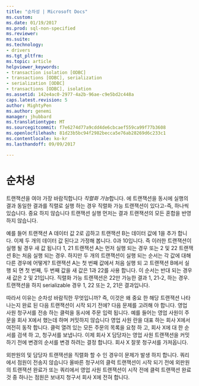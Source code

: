 ```yaml
---
title: "순차성 | Microsoft Docs"
ms.custom: 
ms.date: 01/19/2017
ms.prod: sql-non-specified
ms.reviewer: 
ms.suite: 
ms.technology:
- drivers
ms.tgt_pltfrm: 
ms.topic: article
helpviewer_keywords:
- transaction isolation [ODBC]
- transactions [ODBC], serialization
- serialization [ODBC]
- transactions [ODBC], isolation
ms.assetid: 142e4ac0-2977-4a2b-96ae-c9e5bd2c448a
caps.latest.revision: 5
author: MightyPen
ms.author: genemi
manager: jhubbard
ms.translationtype: MT
ms.sourcegitcommit: f7e6274d77a9cdd4de6cbcaef559ca99f77b3608
ms.openlocfilehash: 81d23b5bc94f2982becca5e76ab28269d6c233c1
ms.contentlocale: ko-kr
ms.lasthandoff: 09/09/2017

---
```

# <a name="serializability"></a>순차성
트랜잭션을 여야 가장 바람직합니다 *직렬화 가능*합니다. 에 트랜잭션을 동시에 실행의 결과 동일한 결과를 직렬로 실행 하는 경우 직렬화 가능 트랜잭션이 있다고-즉, 하나씩 있습니다. 중요 하지 않습니다 트랜잭션 실행 먼저는 결과 트랜잭션의 모든 혼합을 반영 하지 않습니다.  
  
 예를 들어 트랜잭션 A 데이터 값 2로 곱하고 트랜잭션 B는 데이터 값에 1을 추가 합니다. 이제 두 개의 데이터 값 된다고 가정해 봅니다. 0과 10입니다. 즉 이러한 트랜잭션이 실행 될 경우 새 값 됩니다 1, 21 트랜잭션 A는 먼저 실행 되는 경우 또는 2 및 22 트랜잭션 B는 처음 실행 되는 경우. 하지만 두 개의 트랜잭션이 실행 되는 순서는 각 값에 대해 다른 경우에 어떻게? 트랜잭션 A는 첫 번째 값에서 처음 실행 되 고 트랜잭션 B에서 실행 되 면 첫 번째, 두 번째 값을 새 값은 1과 22를 사용 합니다. 이 순서는 반대 되는 경우 새 값은 2 및 21입니다. 직렬화 가능 트랜잭션은 22만 가능한 결과 1, 21-2, 하는 경우. 트랜잭션을 하지 serializable 경우 1, 22 또는 2, 21은 결과입니다.  
  
 따라서 이유는 순차성 바람직한 무엇입니까? 즉, 이것은 왜 중요 한 해당 트랜잭션 나타나는지 완료 된 다음 트랜잭션이 시작 되기 전에? 다음 문제를 고려해 야 합니다. 영업 사원 청구서를 전송 하는 클럭을 동시에 주문 입력 됩니다. 예를 들어는 영업 사원이 주문을 회사 X에서 했는데 하며 커밋하지 않습니다 영업 사원 란을 대표 하는 회사 X에서 여전히 동작 합니다. 클럭 열려 있는 모든 주문의 목록을 요청 하 고, 회사 X에 대 한 순서를 검색 하 고, 청구서를 보냅니다. 이제 회사 X 담당자는 영업 사원 트랜잭션을 커밋하기 전에 변경의 순서를 변경 하려는 결정 합니다. 회사 X 잘못 청구서를 가져옵니다.  
  
 외판원의 및 담당자 트랜잭션을 직렬화 할 수 인 경우이 문제가 발생 하지 합니다. 쿼리에서 점원이 전송지 않습니다 올바른 청구서의 클럭 트랜잭션이 시작 되기 전에 외판원의 트랜잭션 완료가 또는 쿼리에서 영업 사원 트랜잭션이 시작 전에 클럭 트랜잭션 완료 것 중 하나는 점원은 보내지 청구서 회사 X에 전혀 합니다.
